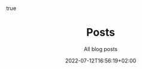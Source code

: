 ---
title: "Posts"
subtitle: "All blog posts"
date: 2022-07-12T16:56:19+02:00
lastmod: 2022-07-12T16:56:19+02:00
draft: true
type:  # Use standard-view on nothing for default or courses - video - landingpage 
weight: null 

featured: false
sidebar: true # Works only with standard-view or list pages
toc: false # Works only with standard-view
math:
  enable: false # Actualy not implemented
lightgallery: false # Actualy not implemented
license: ""
slug:  # slug exemple: solidworks-2020-tutorial


resources:
- name: "featured-image"
  src: "blog.webp"
- name: "featured-image-preview"
  src: "blog.webp"
---